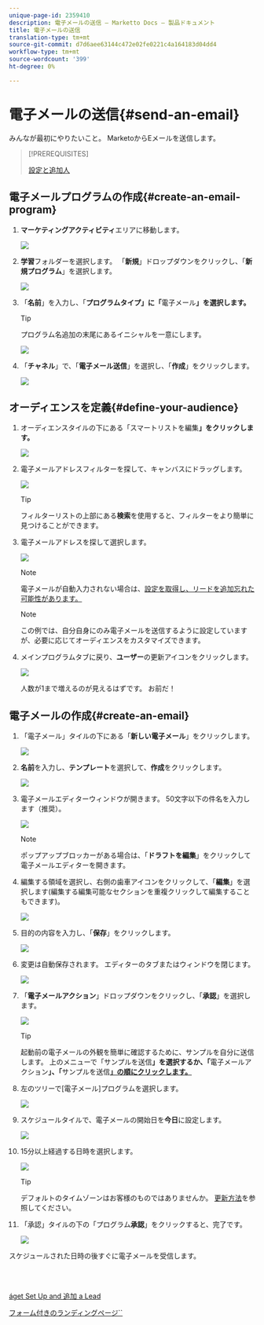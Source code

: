 ```yaml
---
unique-page-id: 2359410
description: 電子メールの送信 — Marketto Docs — 製品ドキュメント
title: 電子メールの送信
translation-type: tm+mt
source-git-commit: d7d6aee63144c472e02fe0221c4a164183d04dd4
workflow-type: tm+mt
source-wordcount: '399'
ht-degree: 0%

---
```



# 電子メールの送信{#send-an-email}

みんなが最初にやりたいこと。 MarketoからEメールを送信します。

>[!PREREQUISITES]
>
>[設定と追加人](/help/marketo/getting-started/quick-wins/get-set-up-and-add-a-person.md)

## 電子メールプログラムの作成{#create-an-email-program}

1. **マーケティングアクティビティ**&#x200B;エリアに移動します。

   ![](assets/one-1.png)

1. **学習**&#x200B;フォルダーを選択します。 「**新規**」ドロップダウンをクリックし、「**新規プログラム**」を選択します。

   ![](assets/two-1.png)

1. 「**名前**」を入力し、「**プログラムタイプ」に「**&#x200B;電子メール&#x200B;**」を選択します。**

   >[!TIP]
   >
   >プログラム名追加の末尾にあるイニシャルを一意にします。

   ![](assets/three.png)

1. 「**チャネル**」で、「**電子メール送信**」を選択し、「**作成**」をクリックします。

   ![](assets/image2015-3-2-16-3a25-3a18.png)

## オーディエンスを定義{#define-your-audience}

1. オーディエンスタイルの下にある「スマートリストを編集&#x200B;**」をクリックします。**

   ![](assets/five.png)

1. 電子メールアドレスフィルターを探して、キャンバスにドラッグします。

   ![](assets/six.png)

   >[!TIP]
   >
   >フィルターリストの上部にある&#x200B;**検索**&#x200B;を使用すると、フィルターをより簡単に見つけることができます。

1. 電子メールアドレスを探して選択します。

   ![](assets/seven-1.png)

   >[!NOTE]
   >
   >電子メールが自動入力されない場合は、[設定を取得し、リードを追加忘れた可能性があります。](/help/marketo/getting-started/quick-wins/get-set-up-and-add-a-person.md)

   >[!NOTE]
   >
   >この例では、自分自身にのみ電子メールを送信するように設定していますが、必要に応じてオーディエンスをカスタマイズできます。

1. メインプログラムタブに戻り、**ユーザー**&#x200B;の更新アイコンをクリックします。

   ![](assets/refresh-icon.png)

   人数が1まで増えるのが見えるはずです。 お前だ！

## 電子メールの作成{#create-an-email}

1. 「電子メール」タイルの下にある「**新しい電子メール**」をクリックします。

   ![](assets/image2014-9-8-15-3a10-3a47.png)

1. **名前**&#x200B;を入力し、**テンプレート**&#x200B;を選択して、**作成**&#x200B;をクリックします。

   ![](assets/ten-1.png)

1. 電子メールエディターウィンドウが開きます。 50文字以下の件名を入力します（推奨）。

   ![](assets/eleven.png)

   >[!NOTE]
   >
   >ポップアップブロッカーがある場合は、「**ドラフトを編集**」をクリックして電子メールエディターを開きます。

1. 編集する領域を選択し、右側の歯車アイコンをクリックして、「**編集**」を選択します(編集する編集可能なセクションを重複クリックして編集することもできます)。

   ![](assets/twelve.png)

1. 目的の内容を入力し、「**保存**」をクリックします。

   ![](assets/thirteen.png)

1. 変更は自動保存されます。 エディターのタブまたはウィンドウを閉じます。

   ![](assets/fourteen.png)

1. 「**電子メールアクション**」ドロップダウンをクリックし、「**承認**」を選択します。

   ![](assets/fifteen.png)

   >[!TIP]
   >
   >起動前の電子メールの外観を簡単に確認するために、サンプルを自分に送信します。 上のメニューで「サンプルを送信&#x200B;**」を選択するか、「**&#x200B;電子メールアクション&#x200B;**」、「**&#x200B;サンプルを送信&#x200B;[**」の順にクリックします。**](/help/marketo/product-docs/email-marketing/general/creating-an-email/send-a-sample-email.md)

1. 左のツリーで[電子メール]プログラムを選択します。

   ![](assets/sixteen.png)

1. スケジュールタイルで、電子メールの開始日を&#x200B;**今日**&#x200B;に設定します。

   ![](assets/image2014-9-8-15-3a13-3a11.png)

1. 15分以上経過する日時を選択します。

   ![](assets/image2014-9-8-15-3a13-3a25.png)

   >[!TIP]
   >
   >デフォルトのタイムゾーンはお客様のものではありませんか。 [更新方法](/help/marketo/product-docs/administration/settings/select-your-language-locale-and-time-zone.md)を参照してください。

1. 「承認」タイルの下の「プログラム&#x200B;**承認**」をクリックすると、完了です。

   ![](assets/image2014-9-8-15-3a13-3a34.png)

スケジュールされた日時の後すぐに電子メールを受信します。

<br> 

[áget Set Up and 追加 a Lead](/help/marketo/getting-started/quick-wins/get-set-up-and-add-a-person.md)

[フォーム付きのランディングページ``](/help/marketo/getting-started/quick-wins/landing-page-with-a-form.md)
